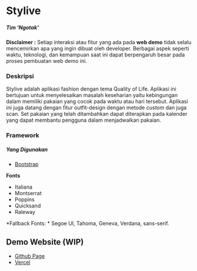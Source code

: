 # Stylive
##### Tim 'Ngotak'

**Disclaimer :**
Setiap interaksi atau fitur yang ada pada **web demo** tidak selalu mencemirkan apa yang ingin dibuat oleh developer. Berbagai aspek seperti waktu, teknologi, dan kemampuan saat ini dapat berpengaruh besar pada proses pembuatan web demo ini.

### Deskripsi

Stylive adalah aplikasi fashion dengan tema Quality of Life. Aplikasi ini bertujuan untuk menyelesaikan masalah keseharian yaitu kebingungan dalam memiliki pakaian yang cocok pada waktu atau hari tersebut. Aplikasi ini juga datang dengan fitur outfit-design dengan metode _custom_ dan juga scan. Set pakaian yang telah ditambahkan dapat diterapkan pada kalender yang dapat membantu pengguna dalam menjadwalkan pakaian.

### Framework
##### _Yang Digunakan_

- [Bootstrap](https://getbootstrap.com/)

**Fonts**
- Italiana
- Montserrat
- Poppins
- Quicksand
- Raleway

*Fallback Fonts: *
Segoe UI, Tahoma, Geneva, Verdana, sans-serif.

## Demo Website (WIP)
- [Github Page](https://quackeyikz.github.io/web/Stylive)
- [Vercel](https://stylive-quackeyikzs-projects.vercel.app/)
